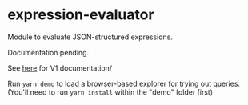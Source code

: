 # expression-evaluator

Module to evaluate JSON-structured expressions.

Documentation pending.

See [here](https://github.com/openmsupply/conforma-server/wiki/Query-Syntax) for V1 documentation/

Run `yarn demo` to load a browser-based explorer for trying out queries. (You'll need to run `yarn install` within the "demo" folder first)
